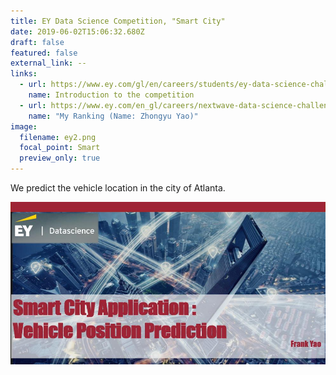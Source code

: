 ```yaml
---
title: EY Data Science Competition, "Smart City"
date: 2019-06-02T15:06:32.680Z
draft: false
featured: false
external_link: --
links:
  - url: https://www.ey.com/gl/en/careers/students/ey-data-science-challenge
    name: Introduction to the competition
  - url: https://www.ey.com/en_gl/careers/nextwave-data-science-challenge#accordion-content-730970478-0
    name: "My Ranking (Name: Zhongyu Yao)"
image:
  filename: ey2.png
  focal_point: Smart
  preview_only: true
---
```

We predict the vehicle location in the city of Atlanta.

![](ey.jpg)